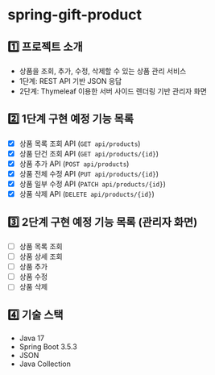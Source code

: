 # spring-gift-product

## 1️⃣ 프로젝트 소개
- 상품을 조회, 추가, 수정, 삭제할 수 있는 상품 관리 서비스
- 1단계: REST API 기반 JSON 응답
- 2단계: Thymeleaf 이용한 서버 사이드 렌더링 기반 관리자 화면

## 2️⃣ 1단계 구현 예정 기능 목록
- [x] 상품 목록 조회 API (`GET api/products`)
- [x] 상품 단건 조회 API (`GET api/products/{id}`)
- [x] 상품 추가 API (`POST api/products`)
- [x] 상품 전체 수정 API (`PUT api/products/{id}`)
- [x] 상품 일부 수정 API (`PATCH api/products/{id}`)
- [x] 상품 삭제 API (`DELETE api/products/{id}`)

## 3️⃣ 2단계 구현 예정 기능 목록 (관리자 화면)
- [ ] 상품 목록 조회
- [ ] 상품 상세 조회
- [ ] 상품 추가
- [ ] 상품 수정
- [ ] 상품 삭제

## 4️⃣ 기술 스택
- Java 17
- Spring Boot 3.5.3
- JSON
- Java Collection
